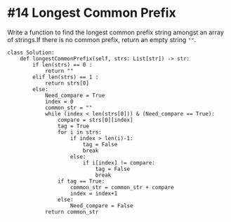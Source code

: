# \#14 Longest Common Prefix

Write a function to find the longest common prefix string amongst an array of strings.If there is no common prefix, return an empty string `""`.

```text
class Solution:
    def longestCommonPrefix(self, strs: List[str]) -> str:
        if len(strs) == 0 :
            return ""
        elif len(strs) == 1 :
            return strs[0] 
        else:
            Need_compare = True
            index = 0
            common_str = ""
            while (index < len(strs[0])) & (Need_compare == True):
                compare = strs[0][index]
                tag = True
                for i in strs:
                    if index > len(i)-1:
                        tag = False
                        break
                    else:
                        if i[index] != compare:
                            tag = False
                            break
                if tag == True:
                    common_str = common_str + compare
                    index = index+1
                else:
                    Need_compare = False
            return common_str
            
            
            
```



